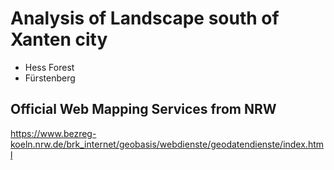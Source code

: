 # Analysis of Landscape south of Xanten city

* Hess Forest
* Fürstenberg

## Official Web Mapping Services from NRW

https://www.bezreg-koeln.nrw.de/brk_internet/geobasis/webdienste/geodatendienste/index.html
